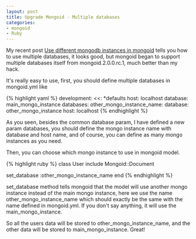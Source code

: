 ```yaml
---
layout: post
title: Upgrade Mongoid - Multiple databases
categories:
- mongoid
- Ruby
---
```

My recent post [Use different mongodb instances in mongoid][0] tells you how to use multiple databases, it looks good, but mongoid began to support multiple databases itself from mongoid.2.0.0.rc.1, much better than my hack.

It's really easy to use, first, you should define multiple databases in mongoid.yml like

{% highlight yaml %}
development:
  <<: *defaults
  host: localhost
  database: main_mongo_instance
  databases:
    other_mongo_instance_name:
      database: other_mongo_instance
      host: localhost
{% endhighlight %}

As you seen, besides the common database param, I have defined a new param databases, you should define the mongo instance name with database and host name, and of course, you can define as many mongo instances as you need.

Then, you can choose which mongo instance to use in mongoid model.

{% highlight ruby %}
class User
  include Mongoid::Document

  set_database :other_mongo_instance_name
end
{% endhighlight %}

set_database method tells mongoid that the model will use another mongo instance instead of the main mongo instance, here we use the name other_mongo_instance_name which should exactly be the same with the name defined in mongoid.yml. If you don't say anything, it will use the main_mongo_instance.

So all the users data will be stored to other_mongo_instance_name, and the other data will be stored to main_mongo_instance. Great!

  [0]: http://www.huangzhimin.com/2011/01/14/use-different-mongodb-instances-in-mongoid/
